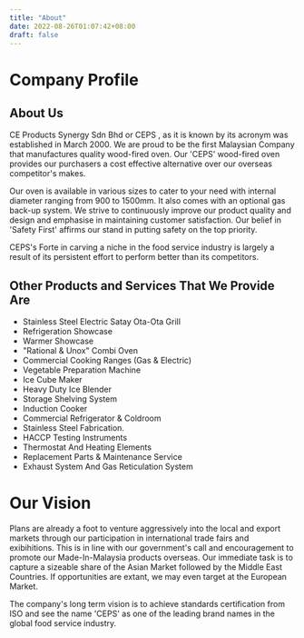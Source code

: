 ```yaml
---
title: "About"
date: 2022-08-26T01:07:42+08:00
draft: false
---
```

# Company Profile

## About Us

CE Products Synergy Sdn Bhd or CEPS , as it is known by its acronym was established in March 2000. We are proud to be the first Malaysian Company that manufactures quality wood-fired oven. Our 'CEPS' wood-fired oven provides our purchasers a cost effective alternative over our overseas competitor's makes.

Our oven is available in various sizes to cater to your need with internal diameter ranging from 900 to 1500mm. It also comes with an optional gas back-up system. We strive to continuously improve our product quality and design and emphasise in maintaining customer satisfaction. Our belief in 'Safety First' affirms our stand in putting safety on the top priority.

CEPS's Forte in carving a niche in the food service industry is largely a result of its persistent effort to perform better than its competitors.

## Other Products and Services That We Provide Are

- Stainless Steel Electric Satay Ota-Ota Grill
- Refrigeration Showcase
- Warmer Showcase
- "Rational & Unox" Combi Oven
- Commercial Cooking Ranges (Gas & Electric)
- Vegetable Preparation Machine
- Ice Cube Maker
- Heavy Duty Ice Blender
- Storage Shelving System
- Induction Cooker
- Commercial Refrigerator & Coldroom
- Stainless Steel Fabrication.
- HACCP Testing Instruments
- Thermostat And Heating Elements
- Replacement Parts & Maintenance Service
- Exhaust System And Gas Reticulation System

# Our Vision

Plans are already a foot to venture aggressively into the local and export markets through our participation in international trade fairs and exibihitions. This is in line with our government's call and encouragement to promote our Made-In-Malaysia products overseas. Our immediate task is to capture a sizeable share of the Asian Market followed by the Middle East Countries. If opportunities are extant, we may even target at the European Market.

The company's long term vision is to achieve standards certification from ISO and see the name 'CEPS' as one of the leading brand names in the global food service industry.
